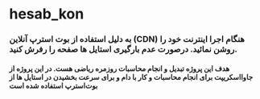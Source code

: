 # hesab_kon
### به دلیل استفاده از بوت استرپ آنلاین (CDN) هنگام اجرا اینترنت خود را روشن نمائید. درصورت عدم بارگیری استایل ها صفحه را رفرش کنید.
#### هدف این پروژه تبدیل و انجام محاسبات روزمره ریاضی هست. در این پروژه از جاوااسکریپت برای انجام محاسبات و کار با دام و برای سرعت بخشیدن در استایل ها از بوت‌استرپ استفاده شده است
